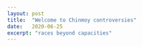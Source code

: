 ```yaml
---
layout: post
title:  "Welcome to Chinmoy controversies"
date:   2020-06-25
excerpt: "races beyond capacities"
---
```

